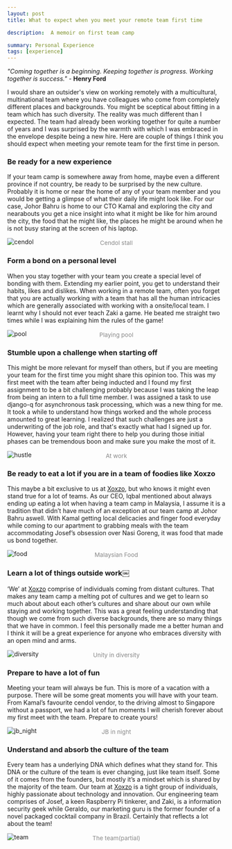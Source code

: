 ```yaml
---
layout: post
title: What to expect when you meet your remote team first time

description:  A memoir on first team camp

summary: Personal Experience
tags: [experience]
---
```



*"Coming together is a beginning. Keeping together is progress. Working together is success."* - **Henry Ford**

I would share an outsider's view on working remotely with a multicultural, multinational team where you have colleagues who come from completely different places and backgrounds. You might be sceptical about fitting in a team which has such diversity. The reality was much different than I expected. The team had already been working together for quite a number of years and I was surprised by the warmth with which I was embraced in the envelope despite being a new hire. Here are couple of things I think you should expect when meeting your remote team for the first time in person.

### Be ready for a new experience
If your team camp is somewhere away from home, maybe even a different province if not country, be ready to be surprised by the new culture. Probably it is home or near the home of any of your team member and you would be getting a glimpse of what their daily life might look like. For our case, Johor Bahru is home to our CTO Kamal and exploring the city and nearabouts you get a nice insight into what it might be like for him around the city, the food that he might like, the places he might be around when he is not busy staring at the screen of his laptop.

![cendol](/images/cendol.jpg)<center style="margin-top: -28px; font-size: .85rem; color: #888;">Cendol stall</center>

### Form a bond on a personal level
When you stay together with your team you create a special level of bonding with them. Extending my earlier point, you get to understand their habits, likes and dislikes. When working in a remote team, often you forget that you are actually working with a team that has all the human intricacies which are generally associated with working with a onsite/local team. I learnt why I should not ever teach Zaki a game. He beated me straight two times while I was explaining him the rules of the game!

![pool](/images/pool.jpg)<center style="margin-top: -28px; font-size: .85rem; color: #888;">Playing pool</center>

### Stumble upon a challenge when starting off
This might be more relevant for myself than others, but if you are meeting your team for the first time you might share this opinion too. This was my first meet with the team after being inducted and I found my first assignment to be a bit challenging probably because I was taking the leap from being an intern to a full time member. I was assigned a task to use django-q for asynchronous task processing, which was a new thing for me. It took a while to understand how things worked and the whole process amounted to great learning. I realized that such challenges are just a underwriting of the job role, and that's exactly what had I signed up for. However, having your team right there to help you during those initial phases can be tremendous boon and make sure you make the most of it. 

![hustle](/images/hustle.jpg)<center style="margin-top: -28px; font-size: .85rem; color: #888;">At work</center>

### Be ready to eat a lot if you are in a team of foodies like Xoxzo
This maybe a bit exclusive to us at [Xoxzo](https://www.xoxzo.com/en/), but who knows it might even stand true for a lot of teams. As our CEO, Iqbal mentioned about always ending up eating a lot when having a team camp in Malaysia, I assume it is a tradition that didn’t have much of an exception at our team camp at Johor Bahru aswell. With Kamal getting local delicacies and finger food everyday while coming to our apartment to grabbing meals with the team accommodating Josef’s obsession over Nasi Goreng, it was food that made us bond together.

![food](/images/food.jpg)<center style="margin-top: -28px; font-size: .85rem; color: #888;">Malaysian Food</center>

### Learn a lot of things outside work￼
‘We’ at [Xoxzo](https://www.xoxzo.com/en/) comprise of individuals coming from distant cultures. That makes any team camp a melting pot of cultures and we get to learn so much about about each other’s cultures and share about our own while staying and working together. This was a great feeling understanding that though we come from such diverse backgrounds, there are so many things that we have in common. I feel this personally made me a better human and I think it will be a great experience for anyone who embraces diversity with an open mind and arms.

![diversity](/images/diversity.jpg)<center style="margin-top: -28px; font-size: .85rem; color: #888;">Unity in diversity</center>

### Prepare to have a lot of fun
Meeting your team will always be fun. This is more of a vacation with a purpose. There will be some great moments you will have with your team. From Kamal’s favourite cendol vendor, to the driving almost to Singapore without a passport, we had a lot of fun moments I will cherish forever about my first meet with the team. Prepare to create yours!

![jb_night](/images/jb_night.jpg)<center style="margin-top: -28px; font-size: .85rem; color: #888;">JB in night</center>

### Understand and absorb the culture of the team
Every team has a underlying DNA which defines what they stand for. This DNA or the culture of the team is ever changing, just like team itself. Some of it comes from the founders, but mostly it’s a mindset which is shared by the majority of the team. Our team at [Xoxzo](https://www.xoxzo.com/en/) is a tight group of individuals, highly passionate about technology and innovation. Our engineering team comprises of  Josef, a keen Raspberry Pi tinkerer, and Zaki, is a information security geek while Geraldo, our marketing guru is the former founder of a novel packaged cocktail company in Brazil. Certainly that reflects a lot about the team!

![team](/images/team.jpeg)<center style="margin-top: -28px; font-size: .85rem; color: #888;">The team(partial)</center>
<team pic>
